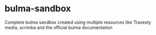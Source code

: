 # bulma-sandbox
Complete bulma sandbox created using multiple resources like Travesty media, scrimba and the official bulma documentation
